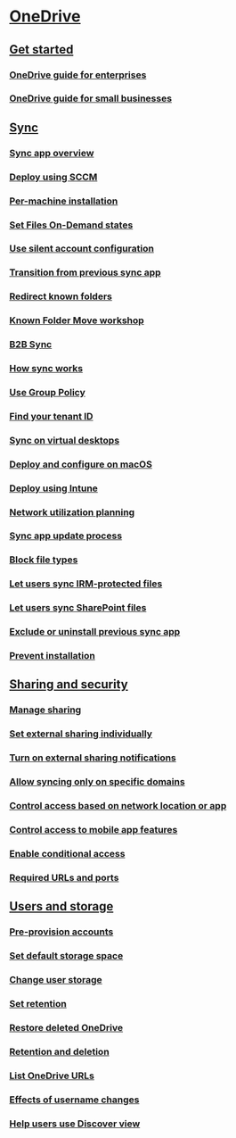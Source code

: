 ﻿  

# [OneDrive](onedrive.md)
## [Get started]()
### [OneDrive guide for enterprises](plan-onedrive-enterprise.md)
### [OneDrive guide for small businesses](One-Drive-Quickstart-Small-Business.md)
## [Sync]()
### [Sync app overview](one-drive-sync.md)
### [Deploy using SCCM](deploy-on-windows.md)
### [Per-machine installation](per-machine-installation.md)
### [Set Files On-Demand states](files-on-demand-mac.md)
### [Use silent account configuration](use-silent-account-configuration.md)
### [Transition from previous sync app](transition-from-previous-sync-client.md)
### [Redirect known folders](redirect-known-folders.md)
### [Known Folder Move workshop](known-folder-move-workshop.md)
### [B2B Sync](b2b-sync.md)
### [How sync works](sync-process.md)
### [Use Group Policy](use-group-policy.md)
### [Find your tenant ID](find-your-office-365-tenant-id.md)
### [Sync on virtual desktops](sync-vdi-support.md)
### [Deploy and configure on macOS](deploy-and-configure-on-macos.md)
### [Deploy using Intune](deploy-intune.md)
### [Network utilization planning](network-utilization-planning.md)
### [Sync app update process](sync-client-update-process.md)
### [Block file types](block-file-types.md)
### [Let users sync IRM-protected files](/sharepoint/let-users-use-new-onedrive-sync-client)
### [Let users sync SharePoint files](/sharepoint/let-users-sync-irm-protected-files)
### [Exclude or uninstall previous sync app](exclude-or-uninstall-previous-sync-client.md)
### [Prevent installation](prevent-installation.md)
## [Sharing and security]()
### [Manage sharing](manage-sharing.md)
### [Set external sharing individually](user-external-sharing-settings.md)
### [Turn on external sharing notifications](turn-on-external-sharing-notifications.md)
### [Allow syncing only on specific domains](allow-syncing-only-on-specific-domains.md)
### [Control access based on network location or app](control-access-based-on-network-location-or-app.md)
### [Control access to mobile app features](control-access-to-mobile-app-features.md)
### [Enable conditional access](enable-conditional-access.md)
### [Required URLs and ports](required-urls-and-ports.md)
## [Users and storage]()
### [Pre-provision accounts](pre-provision-accounts.md)
### [Set default storage space](set-default-storage-space.md)
### [Change user storage](change-user-storage.md)
### [Set retention](set-retention.md)
### [Restore deleted OneDrive](restore-deleted-onedrive.md)
### [Retention and deletion](retention-and-deletion.md)
### [List OneDrive URLs](list-onedrive-urls.md)
### [Effects of username changes](upn-changes.md)
### [Help users use Discover view](help-users-use-discover-view.md)

